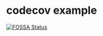 # codecov example
[![FOSSA Status](https://app.fossa.com/api/projects/git%2Bgithub.com%2Fpentarix1996%2Fcodecov-example.svg?type=shield)](https://app.fossa.com/projects/git%2Bgithub.com%2Fpentarix1996%2Fcodecov-example?ref=badge_shield)
